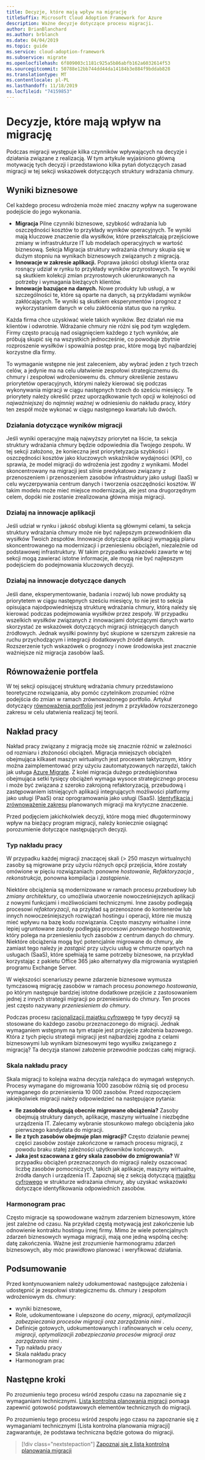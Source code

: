 ```yaml
---
title: Decyzje, które mają wpływ na migrację
titleSuffix: Microsoft Cloud Adoption Framework for Azure
description: Ważne decyzje dotyczące procesu migracji.
author: BrianBlanchard
ms.author: brblanch
ms.date: 04/04/2019
ms.topic: guide
ms.service: cloud-adoption-framework
ms.subservice: migrate
ms.openlocfilehash: 6f809003c1181c925a5b86abfb162a6032614f53
ms.sourcegitcommit: 50788e12bb744dd44da14184b3e884f9bddab828
ms.translationtype: MT
ms.contentlocale: pl-PL
ms.lasthandoff: 11/18/2019
ms.locfileid: "74159853"
---
```

# <a name="decisions-that-affect-migration"></a>Decyzje, które mają wpływ na migrację

Podczas migracji występuje kilka czynników wpływających na decyzje i działania związane z realizacją. W tym artykule wyjaśniono główną motywację tych decyzji i przedstawiono kilka pytań dotyczących zasad migracji w tej sekcji wskazówek dotyczących struktury wdrażania chmury.

## <a name="business-outcomes"></a>Wyniki biznesowe

Cel każdego procesu wdrożenia może mieć znaczny wpływ na sugerowane podejście do jego wykonania.

- **Migracja** Pilne czynniki biznesowe, szybkość wdrażania lub oszczędności kosztów to przykłady wyników operacyjnych. Te wyniki mają kluczowe znaczenie dla wysiłków, które przekształcają przejściowe zmiany w infrastrukturze IT lub modelach operacyjnych w wartość biznesową. Sekcja Migracja struktury wdrażania chmury skupia się w dużym stopniu na wynikach biznesowych związanych z migracją.
- **Innowacje w zakresie aplikacji.** Poprawa jakości obsługi klienta oraz rosnący udział w rynku to przykłady wyników przyrostowych. Te wyniki są skutkiem kolekcji zmian przyrostowych ukierunkowanych na potrzeby i wymagania bieżących klientów.
- **Innowacje bazujące na danych.** Nowe produkty lub usługi, a w szczególności te, które są oparte na danych, są przykładami wyników zakłócających. Te wyniki są skutkiem eksperymentów i prognoz z wykorzystaniem danych w celu zakłócenia status quo na rynku.

Każda firma chce uzyskiwać wiele takich wyników. Bez działań nie ma klientów i odwrotnie. Wdrażanie chmury nie różni się pod tym względem. Firmy często pracują nad osiągnięciem każdego z tych wyników, ale próbują skupić się na wszystkich jednocześnie, co powoduje zbytnie rozproszenie wysiłków i spowalnia postęp prac, które mogą być najbardziej korzystne dla firmy.

To wymaganie wstępne nie jest zaleceniem, aby wybrać jeden z tych trzech celów, a jedynie ma na celu ułatwienie zespołowi strategicznemu ds. chmury i zespołowi wdrożeniowemu ds. chmury określenie zestawu priorytetów operacyjnych, którymi należy kierować się podczas wykonywania migracji w ciągu następnych trzech do sześciu miesięcy. Te priorytety należy określić przez uporządkowanie tych opcji w kolejności od *najważniejszej* do *najmniej ważnej* w odniesieniu do nakładu pracy, który ten zespół może wykonać w ciągu następnego kwartału lub dwóch.

### <a name="act-on-migration-outcomes"></a>Działania dotyczące wyników migracji

Jeśli wyniki operacyjne mają najwyższy priorytet na liście, ta sekcja struktury wdrażania chmury będzie odpowiednia dla Twojego zespołu. W tej sekcji założono, że konieczna jest priorytetyzacja szybkości i oszczędności kosztów jako kluczowych wskaźników wydajności (KPI), co sprawia, że model migracji do wdrożenia jest zgodny z wynikami. Model skoncentrowany na migracji jest silnie predykatowo związany z przenoszeniem i przenoszeniem zasobów infrastruktury jako usługi (IaaS) w celu wyczerpywania centrum danych i tworzenia oszczędności kosztów. W takim modelu może mieć miejsce modernizacja, ale jest ona drugorzędnym celem, dopóki nie zostanie zrealizowana główna misja migracji.

### <a name="act-on-application-innovations"></a>Działaj na innowacje aplikacji

Jeśli udział w rynku i jakość obsługi klienta są głównymi celami, ta sekcja struktury wdrażania chmury może nie być najlepszym przewodnikiem dla wysiłków Twoich zespołów. Innowacje dotyczące aplikacji wymagają planu skoncentrowanego na modernizacji i przeniesieniu obciążeń, niezależnie od podstawowej infrastruktury. W takim przypadku wskazówki zawarte w tej sekcji mogą zawierać istotne informacje, ale mogą nie być najlepszym podejściem do podejmowania kluczowych decyzji.

### <a name="act-on-data-innovations"></a>Działaj na innowacje dotyczące danych

Jeśli dane, eksperymentowanie, badania i rozwój lub nowe produkty są priorytetem w ciągu następnych sześciu miesięcy, to nie jest to sekcja opisująca najodpowiedniejszą strukturę wdrażania chmury, którą należy się kierować podczas podejmowania wysiłków przez zespoły. W przypadku wszelkich wysiłków związanych z innowacjami dotyczącymi danych warto skorzystać ze wskazówek dotyczących migracji istniejących danych źródłowych. Jednak wysiłki powinny być skupione w szerszym zakresie na ruchu przychodzącym i integracji dodatkowych źródeł danych. Rozszerzenie tych wskazówek o prognozy i nowe środowiska jest znacznie ważniejsze niż migracja zasobów IaaS.

## <a name="balance-the-portfolio"></a>Równoważenie portfela

W tej sekcji opisującej strukturę wdrażania chmury przedstawiono teoretyczne rozwiązania, aby pomóc czytelnikom zrozumieć różne podejścia do zmian w ramach zrównoważonego portfolio. Artykuł dotyczący [równoważenia portfolio](../../expanded-scope/balance-the-portfolio.md) jest jednym z przykładów rozszerzonego zakresu w celu ułatwienia realizacji tej teorii.

## <a name="effort"></a>Nakład pracy

Nakład pracy związany z migracją może się znacznie różnić w zależności od rozmiaru i złożoności obciążeń. Migracja mniejszych obciążeń obejmująca kilkaset maszyn wirtualnych jest procesem taktycznym, który można zaimplementować przy użyciu zautomatyzowanych narzędzi, takich jak usługa [Azure Migrate](https://docs.microsoft.com/azure/migrate/migrate-overview). Z kolei migracja dużego przedsiębiorstwa obejmująca setki tysięcy obciążeń wymaga wysoce strategicznego procesu i może być związana z szeroko zakrojoną refaktoryzacją, przebudową i zastępowaniem istniejących aplikacji integrujących możliwości platformy jako usługi (PaaS) oraz oprogramowania jako usługi (SaaS). [Identyfikacja i zrównoważenie zakresu](../../expanded-scope/balance-the-portfolio.md) planowanych migracji ma krytyczne znaczenie.

Przed podjęciem jakichkolwiek decyzji, które mogą mieć długoterminowy wpływ na bieżący program migracji, należy koniecznie osiągnąć porozumienie dotyczące następujących decyzji.

### <a name="effort-type"></a>Typ nakładu pracy

W przypadku każdej migracji znaczącej skali (> 250 maszyn wirtualnych) zasoby są migrowane przy użyciu różnych opcji przejścia, które zostały omówione w pięciu rozwiązaniach: ponowne *hostowanie*, *Refaktoryzacja* *,* *rekonstrukcja*, ponowna kompilacja i *zastąpienie*.

Niektóre obciążenia są modernizowane w ramach procesu *przebudowy* lub *zmiany architektury*, co umożliwia utworzenie nowocześniejszych aplikacji z nowymi funkcjami i możliwościami technicznymi. Inne zasoby podlegają procesowi *refaktoryzacji*, na przykład są przenoszone do kontenerów lub innych nowocześniejszych rozwiązań hostingu i operacji, które nie muszą mieć wpływu na bazę kodu rozwiązania. Często maszyny wirtualne i inne lepiej ugruntowane zasoby podlegają procesowi *ponownego hostowania*, który polega na przeniesieniu tych zasobów z centrum danych do chmury. Niektóre obciążenia mogą być potencjalnie migrowane do chmury, ale zamiast tego należy je *zastąpić* przy użyciu usług w chmurze opartych na usługach (SaaS), które spełniają te same potrzeby biznesowe, na przykład korzystając z pakietu Office 365 jako alternatywy dla migrowania wystąpień programu Exchange Server.

W większości scenariuszy pewne zdarzenie biznesowe wymusza tymczasową migrację zasobów w ramach procesu *ponownego hostowania*, po którym następuje bardziej istotne dodatkowe przejście z zastosowaniem jednej z innych strategii migracji po przeniesieniu do chmury. Ten proces jest często nazywany *przeniesieniem do chmury*.

Podczas procesu [racjonalizacji majątku cyfrowego](../../../digital-estate/calculate.md) te typy decyzji są stosowane do każdego zasobu przeznaczonego do migracji. Jednak wymaganiem wstępnym na tym etapie jest przyjęcie założenia bazowego. Która z tych pięciu strategii migracji jest najbardziej zgodna z celami biznesowymi lub wynikam biznesowymi tego wysiłku związanego z migracją? Ta decyzja stanowi założenie przewodnie podczas całej migracji.

### <a name="effort-scale"></a>Skala nakładu pracy

Skala migracji to kolejna ważna decyzja należąca do wymagań wstępnych. Procesy wymagane do migrowania 1000 zasobów różnią się od procesu wymaganego do przeniesienia 10 000 zasobów. Przed rozpoczęciem jakiejkolwiek migracji należy odpowiedzieć na następujące pytania:

- **Ile zasobów obsługują obecnie migrowane obciążenia?** Zasoby obejmują struktury danych, aplikacje, maszyny wirtualne i niezbędne urządzenia IT. Zalecamy wybranie stosunkowo małego obciążenia jako pierwszego kandydata do migracji.
- **Ile z tych zasobów obejmuje plan migracji?** Często działanie pewnej części zasobów zostaje zakończone w ramach procesu migracji, z powodu braku stałej zależności użytkowników końcowych.
- **Jaka jest szacowana z góry skala zasobów do zmigrowania?** W przypadku obciążeń przeznaczonych do migracji należy oszacować liczbę zasobów pomocniczych, takich jak aplikacje, maszyny wirtualne, źródła danych i urządzenia IT. Zapoznaj się z sekcją dotyczącą [majątku cyfrowego](../../../digital-estate/index.md) w strukturze wdrażania chmury, aby uzyskać wskazówki dotyczące identyfikowania odpowiednich zasobów.

### <a name="effort-timing"></a>Harmonogram prac

Często migracje są spowodowane ważnym zdarzeniem biznesowym, które jest zależne od czasu. Na przykład częstą motywacją jest zakończenie lub odnowienie kontraktu hostingu innej firmy. Mimo że wiele potencjalnych zdarzeń biznesowych wymaga migracji, mają one jedną wspólną cechę: datę zakończenia. Ważne jest zrozumienie harmonogramu zdarzeń biznesowych, aby móc prawidłowo planować i weryfikować działania.

## <a name="recap"></a>Podsumowanie

Przed kontynuowaniem należy udokumentować następujące założenia i udostępnić je zespołowi strategicznemu ds. chmury i zespołom wdrożeniowym ds. chmury:

- wyniki biznesowe,
- Role, udokumentowane i ulepszone do *oceny*, *migracji*, *optymalizacji*i *zabezpieczania procesów migracji oraz zarządzania nimi* .
- Definicje gotowych, udokumentowanych i rafinowanych w celu *oceny*, *migracji*, *optymalizacji*i *zabezpieczania procesów migracji oraz zarządzania nimi* .
- Typ nakładu pracy
- Skala nakładu pracy
- Harmonogram prac

## <a name="next-steps"></a>Następne kroki

Po zrozumieniu tego procesu wśród zespołu czasu na zapoznanie się z wymaganiami technicznymi. [Lista kontrolna planowania migracji](./planning-checklist.md) pomaga zapewnić gotowość podstawowych elementów technicznych do migracji.

Po zrozumieniu tego procesu wśród zespołu jego czasu na zapoznanie się z wymaganiami technicznymi [Lista kontrolna planowania migracji] zagwarantuje, że podstawa techniczna będzie gotowa do migracji.

> [!div class="nextstepaction"]
> [Zapoznaj się z listą kontrolną planowania migracji](./planning-checklist.md)
